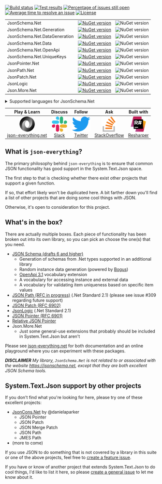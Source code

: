 [![Build status](https://github.com/gregsdennis/json-everything/workflows/.NET%20Core/badge.svg)](https://github.com/gregsdennis/json-everything/actions?query=workflow%3A%22Build+%26+Test%22)
[![Test results](https://img.shields.io/endpoint?url=https://gist.githubusercontent.com/gregsdennis/28607f2d276032f4d9a7f2c807e44df7/raw/test-results-badge.json)](https://github.com/gregsdennis/json-everything/actions?query=workflow%3A%22Build+%26+Test%22)
[![Percentage of issues still open](http://isitmaintained.com/badge/open/gregsdennis/json-everything.svg)](https://github.com/gregsdennis/json-everything/issues "Percentage of issues still open")
[![Average time to resolve an issue](http://isitmaintained.com/badge/resolution/gregsdennis/json-everything.svg)](https://github.com/gregsdennis/json-everything/issues "Average time to resolve an issue")
[![License](https://img.shields.io/github/license/gregsdennis/json-everything)](https://github.com/gregsdennis/json-everything/blob/master/LICENSE)

||||  
|-|:-|:-|
|JsonSchema.Net|<a href="https://www.nuget.org/packages/JsonSchema.Net/"><img alt="NuGet version" src="https://img.shields.io/nuget/v/JsonSchema.Net.svg?svg=true"></img>|<img alt="NuGet version" src="https://img.shields.io/nuget/dt/JsonSchema.Net.svg?svg=true"></img></a>|
|JsonSchema.Net.Generation|<a href="https://www.nuget.org/packages/JsonSchema.Net.Generation/"><img alt="NuGet version" src="https://img.shields.io/nuget/v/JsonSchema.Net.Generation.svg?svg=true"></img>|<img alt="NuGet version" src="https://img.shields.io/nuget/dt/JsonSchema.Net.Generation.svg?svg=true"></img></a>|
|JsonSchema.Net.DataGeneration|<a href="https://www.nuget.org/packages/JsonSchema.Net.DataGeneration/"><img alt="NuGet version" src="https://img.shields.io/nuget/v/JsonSchema.Net.DataGeneration.svg?svg=true"></img>|<img alt="NuGet version" src="https://img.shields.io/nuget/dt/JsonSchema.Net.DataGeneration.svg?svg=true"></img></a>|
|JsonSchema.Net.Data|<a href="https://www.nuget.org/packages/JsonSchema.Net.Data/"><img alt="NuGet version" src="https://img.shields.io/nuget/v/JsonSchema.Net.Data.svg?svg=true"></img>|<img alt="NuGet version" src="https://img.shields.io/nuget/dt/JsonSchema.Net.Data.svg?svg=true"></img></a>|
|JsonSchema.Net.OpenApi|<a href="https://www.nuget.org/packages/JsonSchema.Net.OpenApi/"><img alt="NuGet version" src="https://img.shields.io/nuget/v/JsonSchema.Net.OpenApi.svg?svg=true"></img>|<img alt="NuGet version" src="https://img.shields.io/nuget/dt/JsonSchema.Net.OpenApi.svg?svg=true"></img></a>|
|JsonSchema.Net.UniqueKeys|<a href="https://www.nuget.org/packages/JsonSchema.Net.UniqueKeys/"><img alt="NuGet version" src="https://img.shields.io/nuget/v/JsonSchema.Net.UniqueKeys.svg?svg=true"></img>|<img alt="NuGet version" src="https://img.shields.io/nuget/dt/JsonSchema.Net.UniqueKeys.svg?svg=true"></img></a>|
|JsonPointer.Net|<a href="https://www.nuget.org/packages/JsonPointer.Net/"><img alt="NuGet version" src="https://img.shields.io/nuget/v/JsonPointer.Net.svg?svg=true"></img>|<img alt="NuGet version" src="https://img.shields.io/nuget/dt/JsonPointer.Net.svg?svg=true"></img></a>|
|JsonPath.Net|<a href="https://www.nuget.org/packages/JsonPath.Net/"><img alt="NuGet version" src="https://img.shields.io/nuget/v/JsonPath.Net.svg?svg=true"></img>|<img alt="NuGet version" src="https://img.shields.io/nuget/dt/JsonPath.Net.svg?svg=true"></img></a>|
|JsonPatch.Net|<a href="https://www.nuget.org/packages/JsonPatch.Net/"><img alt="NuGet version" src="https://img.shields.io/nuget/v/JsonPatch.Net.svg?svg=true"></img>|<img alt="NuGet version" src="https://img.shields.io/nuget/dt/JsonPatch.Net.svg?svg=true"></img></a>|
|JsonLogic|<a href="https://www.nuget.org/packages/JsonLogic/"><img alt="NuGet version" src="https://img.shields.io/nuget/v/JsonLogic.svg?svg=true"></img>|<img alt="NuGet version" src="https://img.shields.io/nuget/dt/JsonLogic.svg?svg=true"></img></a>|
|Json.More.Net|<a href="https://www.nuget.org/packages/Json.More.Net/"><img alt="NuGet version" src="https://img.shields.io/nuget/v/Json.More.Net.svg?svg=true"></img>|<img alt="NuGet version" src="https://img.shields.io/nuget/dt/Json.More.Net.svg?svg=true"></img></a>|

<details>
<summary>
Supported languages for JsonSchema.Net
</summary>

|||||  
|-|-|:-|:-|
|Spanish|JsonSchema.Net.es|<a href="https://www.nuget.org/packages/JsonSchema.Net.es/"><img alt="NuGet version" src="https://img.shields.io/nuget/v/JsonSchema.Net.es.svg?svg=true"></img>|<img alt="NuGet version" src="https://img.shields.io/nuget/dt/JsonSchema.Net.es.svg?svg=true"></img></a>|

</details>



|Play & Learn|Discuss|Follow|Ask|Built with|
|:-:|:-:|:-:|:-:|:-:|
|<a href="https://json-everything.net"><img src="Resources/json-logo-256.png" alt="Try it online" title="Try it online" height="50"><br>json-everything.net</a>|<a href="https://join.slack.com/t/manateeopensource/shared_invite/enQtMzU4MjgzMjgyNzU3LWZjYzAzYzY3NjY1MjY3ODI0ZGJiZjc3Nzk1MDM5NTNlMjMyOTE0MzMxYWVjMjdiOGU1NDY5OGVhMGQ5YzY4Zjg"><img src="Resources/Slack.png" alt="Discuss on Slack" title="Discuss on Slack" height="50"><br>Slack</a>|<a href="https://twitter.com/json_everything"><img src="Resources/twitter-logo.png" alt="Follow" title="Follow" height="50"><br>Twitter</a>|<a href="https://stackoverflow.com/questions/tagged/json-everything"><img src="Resources/stackoverflow.png" alt="Discuss on Slack" title="Discuss on Slack" height="50"><br>StackOverflow</a>|<a href="http://www.jetbrains.com/resharper"><img src="Resources/Resharper.svg" alt="Made with Jetbrains Resharper" title="Made with Jetbrains Resharper" height="50"><br>Resharper</a>|

## What is `json-everything`?

The primary philosophy behind `json-everything` is to ensure that common JSON functionality has good support in the System.Text.Json space.

The first step to that is checking whether there exist other projects that support a given function.

If so, that effort likely won't be duplicated here. A bit farther down you'll find a list of other projects that are doing some cool things with JSON.

Otherwise, it's open to consideration for this project.

## What's in the box?

There are actually multiple boxes.  Each piece of functionality has been broken out into its own library, so you can pick an choose the one(s) that you need.

- [JSON Schema (drafts 6 and higher)](https://json-schema.org)
  - Generation of schemas from .Net types supported in an additional library
  - Random instance data generation (powered by [Bogus](https://github.com/bchavez/Bogus))
  - [OpenApi 3.1](https://www.openapis.org/) vocabulary extension
  - A vocabulary for accessing instance and external data
  - A vocabulary for validating item uniqueness based on specific item values
- [JSON Path (RFC in progress)](https://github.com/jsonpath-standard/internet-draft) (.Net Standard 2.1) (please see issue #309 regarding future support)
- [JSON Patch (RFC 6902)](https://tools.ietf.org/html/rfc6902)
- [JsonLogic](https://jsonlogic.com) (.Net Standard 2.1)
- [JSON Pointer (RFC 6901)](https://tools.ietf.org/html/rfc6901)
- [Relative JSON Pointer](https://tools.ietf.org/id/draft-handrews-relative-json-pointer-00.html)
- Json.More.Net
  - Just some general-use extensions that probably should be included in System.Text.Json but aren't

Please see [json-everything.net](https://json-everything.net) for both documentation and an online playground where you can experiment with these packages.

***DISCLAIMER** My library, `JsonSchema.Net` is not related to or associated with the website https://jsonschema.net, except that they are both excellent JSON Schema tools.*

## System.Text.Json support by other projects

If you don't find what you're looking for here, please try one of these excellent projects:

- [JsonCons.Net](https://github.com/danielaparker/JsonCons.Net) by @danielaparker
  - JSON Pointer
  - JSON Patch
  - JSON Merge Patch
  - JSON Path
  - JMES Path
- (more to come)

If you use JSON to do something that is not covered by a library in this suite or one of the above projects, feel free to [create a feature issue](https://github.com/gregsdennis/json-everything/issues/new?assignees=&labels=feature&template=Feature_request.md).

If you have or know of another project that extends System.Text.Json to do cool things, I'd like to list it here, so please [create a general issue](https://github.com/gregsdennis/json-everything/issues/new?assignees=&labels=question&template=Question.md) to let me know about it.
